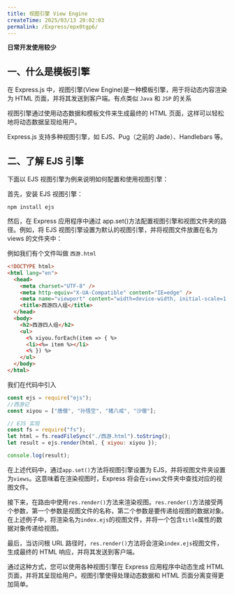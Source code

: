 ```yaml
---
title: 视图引擎 View Engine
createTime: 2025/03/13 20:02:03
permalink: /Express/epx0tgp6/
---
```


**日常开发使用较少**

## 一、什么是模板引擎

在 Express.js 中，视图引擎(View Engine)是一种模板引擎，用于将动态内容渲染为 HTML 页面，并将其发送到客户端。有点类似 `Java` 和 `JSP` 的关系

视图引擎通过使用动态数据和模板文件来生成最终的 HTML 页面，这样可以轻松地将动态数据呈现给用户。

Express.js 支持多种视图引擎，如 EJS、Pug（之前的 Jade）、Handlebars 等。

## 二、了解 EJS 引擎

下面以 EJS 视图引擎为例来说明如何配置和使用视图引擎：

首先，安装 EJS 视图引擎：

```shell
npm install ejs
```

然后，在 Express 应用程序中通过 app.set()方法配置视图引擎和视图文件夹的路径。例如，将 EJS 视图引擎设置为默认的视图引擎，并将视图文件放置在名为 views 的文件夹中：

例如我们有个文件叫做 `西游.html`

```html
<!DOCTYPE html>
<html lang="en">
  <head>
    <meta charset="UTF-8" />
    <meta http-equiv="X-UA-Compatible" content="IE=edge" />
    <meta name="viewport" content="width=device-width, initial-scale=1.0" />
    <title>西游四人组</title>
  </head>
  <body>
    <h2>西游四人组</h2>
    <ul>
      <% xiyou.forEach(item => { %>
      <li><%= item %></li>
      <% }) %>
    </ul>
  </body>
</html>
```

我们在代码中引入

```js
const ejs = require("ejs");
//西游记
const xiyou = ["唐僧", "孙悟空", "猪八戒", "沙僧"];

// EJS 实现
const fs = require("fs");
let html = fs.readFileSync("./西游.html").toString();
let result = ejs.render(html, { xiyou: xiyou });

console.log(result);
```

在上述代码中，通过`app.set()`方法将视图引擎设置为 EJS，并将视图文件夹设置为`views`。这意味着在渲染视图时，Express 将会在`views`文件夹中查找对应的视图文件。

接下来，在路由中使用`res.render()`方法来渲染视图。`res.render()`方法接受两个参数，第一个参数是视图文件的名称，第二个参数是要传递给视图的数据对象。在上述例子中，将渲染名为`index.ejs`的视图文件，并将一个包含`title`属性的数据对象传递给视图。

最后，当访问根 URL 路径时，`res.render()`方法将会渲染`index.ejs`视图文件，生成最终的 HTML 响应，并将其发送到客户端。

通过这种方式，您可以使用各种视图引擎在 Express 应用程序中动态生成 HTML 页面，并将其呈现给用户。视图引擎使得处理动态数据和 HTML 页面分离变得更加简单。
